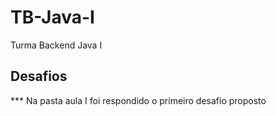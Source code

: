 # TB-Java-I
Turma Backend Java I

## Desafios

*** Na pasta aula I foi respondido o primeiro desafio proposto
